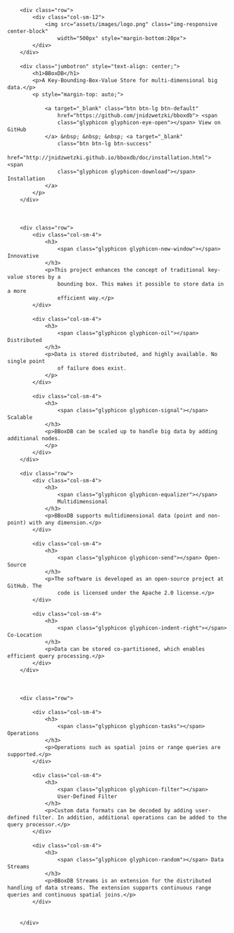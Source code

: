   <div class="container maincontent">

  		<div class="row">
			<div class="col-sm-12">
				<img src="assets/images/logo.png" class="img-responsive center-block"
					width="500px" style="margin-bottom:20px">
			</div>
		</div>

		<div class="jumbotron" style="text-align: center;">
			<h1>BBoxDB</h1>
			<p>A Key-Bounding-Box-Value Store for multi-dimensional big data.</p>
			<p style="margin-top: auto;">

				<a target="_blank" class="btn btn-lg btn-default"
					href="https://github.com/jnidzwetzki/bboxdb"> <span
					class="glyphicon glyphicon-eye-open"></span> View on GitHub
				</a> &nbsp; &nbsp; &nbsp; <a target="_blank"
					class="btn btn-lg btn-success"
					href="http://jnidzwetzki.github.io/bboxdb/doc/installation.html"> <span
					class="glyphicon glyphicon-download"></span> Installation
				</a>
			</p>
		</div>



		<div class="row">
			<div class="col-sm-4">
				<h3>
					<span class="glyphicon glyphicon-new-window"></span> Innovative
				</h3>
				<p>This project enhances the concept of traditional key-value stores by a
					bounding box. This makes it possible to store data in a more
					efficient way.</p>
			</div>

			<div class="col-sm-4">
				<h3>
					<span class="glyphicon glyphicon-oil"></span> Distributed
				</h3>
				<p>Data is stored distributed, and highly available. No single point
					of failure does exist.
				</p>
			</div>
			
			<div class="col-sm-4">
				<h3>
					<span class="glyphicon glyphicon-signal"></span> Scalable
				</h3>
				<p>BBoxDB can be scaled up to handle big data by adding additional nodes.
				</p>
			</div>
		</div>

		<div class="row">
			<div class="col-sm-4">
				<h3>
					<span class="glyphicon glyphicon-equalizer"></span>
					Multidimensional
				</h3>
				<p>BBoxDB supports multidimensional data (point and non-point) with any dimension.</p>
			</div>

			<div class="col-sm-4">
				<h3>
					<span class="glyphicon glyphicon-send"></span> Open-Source
				</h3>
				<p>The software is developed as an open-source project at GitHub. The
					code is licensed under the Apache 2.0 license.</p>
			</div>
			
			<div class="col-sm-4">
				<h3>
					<span class="glyphicon glyphicon-indent-right"></span> Co-Location
				</h3>
				<p>Data can be stored co-partitioned, which enables efficient query processing.</p>
			</div>
		</div>



		<div class="row">

			<div class="col-sm-4">
				<h3>
					<span class="glyphicon glyphicon-tasks"></span> Operations
				</h3>
				<p>Operations such as spatial joins or range queries are supported.</p>
			</div>

			<div class="col-sm-4">
				<h3>
					<span class="glyphicon glyphicon-filter"></span>
					User-Defined Filter
				</h3>
				<p>Custom data formats can be decoded by adding user-defined filter. In addition, additional operations can be added to the query processor.</p>
			</div>

			<div class="col-sm-4">
				<h3>
					<span class="glyphicon glyphicon-random"></span> Data Streams
				</h3>
				<p>BBoxDB Streams is an extension for the distributed handling of data streams. The extension supports continuous range queries and continuous spatial joins.</p>
			</div>
			

		</div>

    
